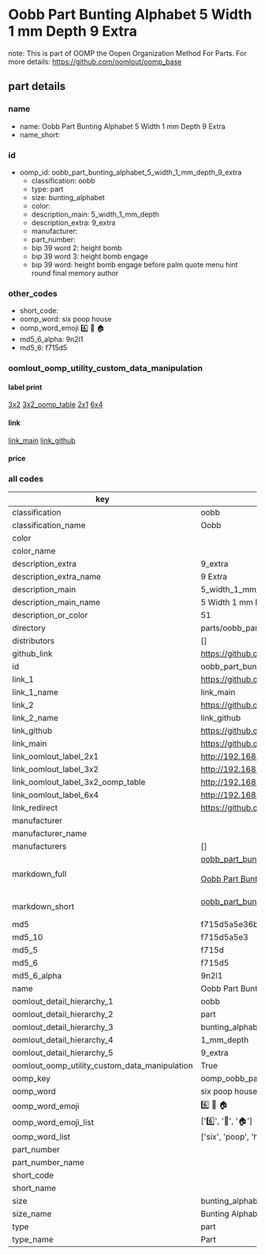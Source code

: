 # Oobb Part Bunting Alphabet 5 Width 1 mm Depth 9 Extra  

note: This is part of OOMP the Oopen Organization Method For Parts. For more details: https://github.com/oomlout/oomp_base

##  part details
  







### name
* name: Oobb Part Bunting Alphabet 5 Width 1 mm Depth 9 Extra
* name_short: 
### id
* oomp_id: oobb_part_bunting_alphabet_5_width_1_mm_depth_9_extra
  * classification: oobb
  * type: part
  * size: bunting_alphabet
  * color: 
  * description_main: 5_width_1_mm_depth
  * description_extra: 9_extra
  * manufacturer: 
  * part_number: 
  * bip 39 word 2: height bomb
  * bip 39 word 3: height bomb engage
  * bip 39 word: height bomb engage before palm quote menu hint round final memory author

### other_codes
* short_code: 
* oomp_word: six poop house
* oomp_word_emoji :six: :poop: :house:
* md5_6_alpha: 9n2l1
* md5_6: f715d5






### oomlout_oomp_utility_custom_data_manipulation
#### label print
[3x2](http://192.168.1.245:1112/?label=oomp%209n2l1)
[3x2_oomp_table](http://192.168.1.108:1112/?label=oomp%209n2l1)
[2x1](http://192.168.1.242:1112/?label=oomp%209n2l1)
[6x4](http://192.168.1.55:1112/?label=oomp%209n2l1)    

#### link

[link_main](https://github.com/oomlout/oomlout_oomp_version_1_messy/tree/main/parts/oobb_part_bunting_alphabet_5_width_1_mm_depth_9_extra) [link_github](https://github.com/oomlout/oomlout_oomp_version_1_messy/tree/main/parts/oobb_part_bunting_alphabet_5_width_1_mm_depth_9_extra)                             

#### price







### all codes 
| key | value |  
| --- | --- |  
| classification | oobb |  
| classification_name | Oobb |  
| color |  |  
| color_name |  |  
| description_extra | 9_extra |  
| description_extra_name | 9 Extra |  
| description_main | 5_width_1_mm_depth |  
| description_main_name | 5 Width 1 mm Depth |  
| description_or_color | 51 |  
| directory | parts/oobb_part_bunting_alphabet_5_width_1_mm_depth_9_extra |  
| distributors | [] |  
| github_link | https://github.com/oomlout/oomlout_oomp_part_src/tree/main/parts/oobb_part_bunting_alphabet_5_width_1_mm_depth_9_extra |  
| id | oobb_part_bunting_alphabet_5_width_1_mm_depth_9_extra |  
| link_1 | https://github.com/oomlout/oomlout_oomp_version_1_messy/tree/main/parts/oobb_part_bunting_alphabet_5_width_1_mm_depth_9_extra |  
| link_1_name | link_main |  
| link_2 | https://github.com/oomlout/oomlout_oomp_version_1_messy/tree/main/parts/oobb_part_bunting_alphabet_5_width_1_mm_depth_9_extra |  
| link_2_name | link_github |  
| link_github | https://github.com/oomlout/oomlout_oomp_version_1_messy/tree/main/parts/oobb_part_bunting_alphabet_5_width_1_mm_depth_9_extra |  
| link_main | https://github.com/oomlout/oomlout_oomp_version_1_messy/tree/main/parts/oobb_part_bunting_alphabet_5_width_1_mm_depth_9_extra |  
| link_oomlout_label_2x1 | http://192.168.1.242:1112/?label=oomp%209n2l1 |  
| link_oomlout_label_3x2 | http://192.168.1.245:1112/?label=oomp%209n2l1 |  
| link_oomlout_label_3x2_oomp_table | http://192.168.1.108:1112/?label=oomp%209n2l1 |  
| link_oomlout_label_6x4 | http://192.168.1.55:1112/?label=oomp%209n2l1 |  
| link_redirect | https://github.com/oomlout/oomlout_oomp_version_1_messy/tree/main/parts/oobb_part_bunting_alphabet_5_width_1_mm_depth_9_extra |  
| manufacturer |  |  
| manufacturer_name |  |  
| manufacturers | [] |  
| markdown_full | [oobb_part_bunting_alphabet_5_width_1_mm_depth_9_extra](none)<br>[](none)<br>[Oobb Part Bunting Alphabet 5 Width 1 Mm Depth 9 Extra](none)<br><br> |  
| markdown_short | [oobb_part_bunting_alphabet_5_width_1_mm_depth_9_extra](none)<br><br> |  
| md5 | f715d5a5e36bd166c04fa14294864b55 |  
| md5_10 | f715d5a5e3 |  
| md5_5 | f715d |  
| md5_6 | f715d5 |  
| md5_6_alpha | 9n2l1 |  
| name | Oobb Part Bunting Alphabet 5 Width 1 mm Depth 9 Extra |  
| oomlout_detail_hierarchy_1 | oobb |  
| oomlout_detail_hierarchy_2 | part |  
| oomlout_detail_hierarchy_3 | bunting_alphabet |  
| oomlout_detail_hierarchy_4 | 1_mm_depth |  
| oomlout_detail_hierarchy_5 | 9_extra |  
| oomlout_oomp_utility_custom_data_manipulation | True |  
| oomp_key | oomp_oobb_part_bunting_alphabet_5_width_1_mm_depth_9_extra |  
| oomp_word | six poop house |  
| oomp_word_emoji | :six: :poop: :house: |  
| oomp_word_emoji_list | [':six:', ':poop:', ':house:'] |  
| oomp_word_list | ['six', 'poop', 'house'] |  
| part_number |  |  
| part_number_name |  |  
| short_code |  |  
| short_name |  |  
| size | bunting_alphabet |  
| size_name | Bunting Alphabet |  
| type | part |  
| type_name | Part |  
